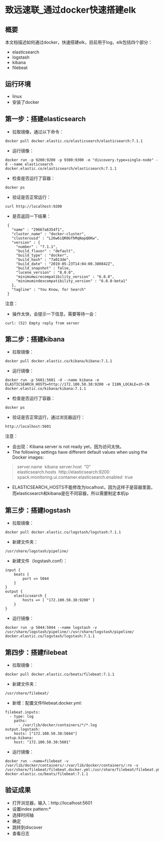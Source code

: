 # 致远速联_通过docker快速搭建elk

## 概要
本文档描述如何通过docker，快速搭建elk，目前用于log，elk包括四个部分：
- elasticsearch
- logstash
- kibana
- filebeat

## 运行环境
- linux
- 安装了docker

## 第一步：搭建elasticsearch
- 拉取镜像，通过以下命令：

```
docker pull docker.elastic.co/elasticsearch/elasticsearch:7.1.1
```

- 运行镜像：

```
docker run -p 9200:9200 -p 9300:9300 -e "discovery.type=single-node" -d --name elasticsearch docker.elastic.co/elasticsearch/elasticsearch:7.1.1
```

- 检查是否运行了容器：

```
docker ps
```

- 验证是否正常运行：

```
curl http://localhost:9200
```

- 是否返回一下结果：

```
 { 
   "name" : "29667a6354f1", 
   "cluster_name" : "docker-cluster", 
   "clusteruuid" : "L26w6iQR0GfhMqNapQOKw", 
   "version" : { 
     "number" : "7.1.1", 
     "build_flavor" : "default", 
     "build_type" : "docker", 
     "build_hash" : "7a013de", 
     "build_date" : "2019-05-23T14:04:00.380842Z", 
     "build_snapshot" : false, 
     "lucene_version" : "8.0.0", 
     "minimumwirecompatibility_version" : "6.8.0", 
     "minimumindexcompatibility_version" : "6.0.0-beta1" 
   }, 
   "tagline" : "You Know, for Search" 
 } 
```

注意：
- 操作太快，会提示一下信息，需要等待一会：

```
curl: (52) Empty reply from server
```

## 第二步：搭建kibana
- 拉取镜像：
```
docker pull docker.elastic.co/kibana/kibana:7.1.1
```
- 运行镜像：
```
docker run -p 5601:5601 -d --name kibana -e ELASTICSEARCH_HOSTS=http://172.100.50.38:9200 -e I18N_LOCALE=zh-CN docker.elastic.co/kibana/kibana:7.1.1 
```
- 检查是否运行了容器：
```
docker ps
```
- 验证是否正常运行，通过浏览器运行：
```
http://localhost:5601
```

注意：
- 会出现：Kibana server is not ready yet，因为访问太快。
- The following settings have different default values when using the Docker images:
> server.name  kibana 
> server.host  "0" 
> elasticsearch.hosts  http://elasticsearch:9200 
> xpack.monitoring.ui.container.elasticsearch.enabled  true 
- ELASTICSEARCH_HOSTS不能修改为localhost，因为这样子是容器里面，而elasticsearch和kibana是在不同容器，所以需要制定本机ip

## 第三步：搭建logstash
- 拉取镜像：
```
docker pull docker.elastic.co/logstash/logstash:7.1.1
```
- 新建文件夹：
```
/usr/share/logstash/pipeline/
```
- 新建文件（logstash.conf）：
```
input {
    beats {
        port => 5044
    }
}
output {
    elasticsearch {
        hosts => [ "172.100.50.38:9200" ]
    }
}
```
- 运行镜像：
```
docker run -p 5044:5044 --name logstash -v /usr/share/logstash/pipeline/:/usr/share/logstash/pipeline/ docker.elastic.co/logstash/logstash:7.1.1
```

## 第四步：搭建filebeat
- 拉取镜像：
```
docker pull docker.elastic.co/beats/filebeat:7.1.1
```
- 新建文件夹：
```
/usr/share/filebeat/
```
- 新增：配置文件filebeat.docker.yml:
```
filebeat.inputs:
  - type: log
    paths:
      - /var/lib/docker/containers/*/*.log
output.logstash:
    hosts: ["172.100.50.38:5044"]
setup.kibana:
    host: "172.100.50.38:5601"
```
- 运行镜像：
```
docker run --name=filebeat -v /var/lib/docker/containers/:/var/lib/docker/containers/:ro -v /usr/share/filebeat/filebeat.docker.yml:/usr/share/filebeat/filebeat.yml docker.elastic.co/beats/filebeat:7.1.1
```

## 验证成果
- 打开浏览器，输入：http://localhost:5601
- 设置index pattern:*
- 选择时间轴
- 确定
- 跳转到discover
- 查看日志